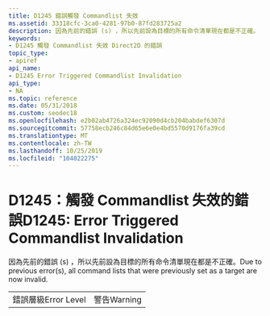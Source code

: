 ```yaml
---
title: D1245 錯誤觸發 Commandlist 失效
ms.assetid: 33318cfc-3ca0-4281-97b0-87fd283725a2
description: 因為先前的錯誤 (s) ，所以先前設為目標的所有命令清單現在都是不正確。
keywords:
- D1245 觸發 Commandlist 失效 Direct2D 的錯誤
topic_type:
- apiref
api_name:
- D1245 Error Triggered Commandlist Invalidation
api_type:
- NA
ms.topic: reference
ms.date: 05/31/2018
ms.custom: seodec18
ms.openlocfilehash: e2b02ab4726a324ec92090d4cb204babdef6307d
ms.sourcegitcommit: 57758ecb246c84d65e6e0e4bd5570d9176fa39cd
ms.translationtype: MT
ms.contentlocale: zh-TW
ms.lasthandoff: 10/25/2019
ms.locfileid: "104022275"
---
```

# <a name="d1245-error-triggered-commandlist-invalidation"></a><span data-ttu-id="d7caa-104">D1245：觸發 Commandlist 失效的錯誤</span><span class="sxs-lookup"><span data-stu-id="d7caa-104">D1245: Error Triggered Commandlist Invalidation</span></span>

<span data-ttu-id="d7caa-105">因為先前的錯誤 (s) ，所以先前設為目標的所有命令清單現在都是不正確。</span><span class="sxs-lookup"><span data-stu-id="d7caa-105">Due to previous error(s), all command lists that were previously set as a target are now invalid.</span></span>



|             |         |
|-------------|---------|
| <span data-ttu-id="d7caa-106">錯誤層級</span><span class="sxs-lookup"><span data-stu-id="d7caa-106">Error Level</span></span> | <span data-ttu-id="d7caa-107">警告</span><span class="sxs-lookup"><span data-stu-id="d7caa-107">Warning</span></span> |



 

 

 




